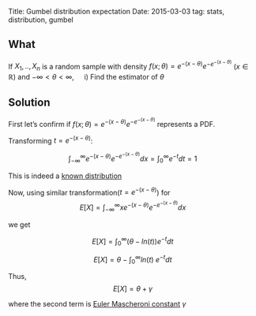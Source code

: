 Title: Gumbel distribution expectation
Date: 2015-03-03
tag: stats, distribution, gumbel


## What

 If $X_1,..,X_n$ is a random sample with density $f(x;\theta)=e^{-(x-\theta)}e^{-e^{-(x-\theta)}}$ ($x \in\mathbb{R}$) and $-\infty<\theta<\infty$,
$\quad$i) Find the estimator of $\theta$
## Solution

First let’s confirm if  $f(x;\theta)=e^{-(x-\theta)}e^{-e^{-(x-\theta)}}$ represents a PDF.

Transforming $t=e^{-({x-\theta})}$:

$$\int_{-\infty}^{\infty} e^{-(x-\theta)}e^{-e^{-(x-\theta)}}dx  = \int_{0}^{\infty} e^{-t} dt = 1$$

This is indeed a [known distribution](http://en.wikipedia.org/wiki/Gumbel_distribution)

Now, using similar transformation($t=e^{-(x-\theta)}$) for $$E[X]=\int_{-\infty}^\infty xe^{-(x-\theta)}e^{-e^{-(x-\theta)}}dx$$

we get


$$E[X]=\int_{0}^\infty (\theta-ln (t))e^{-t}dt$$


$$E[X]=\theta - \int_{0}^\infty  ln (t)\ e^{-t}dt$$


Thus, 
$$ E[X] = \theta + \gamma$$

where the second term is [Euler Mascheroni constant](http://en.wikipedia.org/wiki/Euler%E2%80%93Mascheroni_constant) $\gamma$ 
